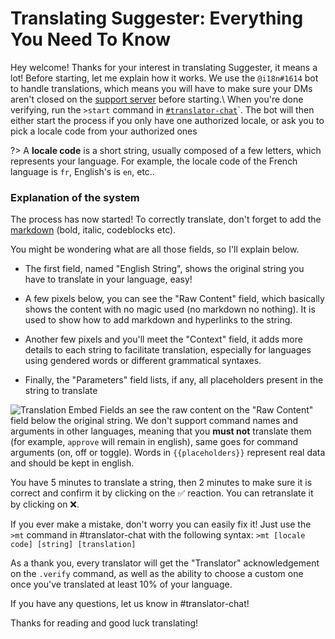 # Translating Suggester: Everything You Need To Know

Hey welcome! Thanks for your interest in translating Suggester, it means a lot! Before starting, let me explain how it works. 
We use the `@i18n#1614` bot to handle translations, which means you will have to make sure your DMs aren't closed on the [support server](https://discord.gg/G5pEdUp) before starting.\ 
When you're done verifying, run the `>start` command in [`#translator-chat`](https://canary.discord.com/channels/566002482166104066/705524292690903060/769890174225219604)`. The bot will then either start the process if you only have one authorized locale, or ask you to pick a locale code from your authorized ones

?> A **locale code** is a short string, usually composed of a few letters, which represents your language. For example, the locale code of the French language is `fr`, English's is `en`, etc.. 

### Explanation of the system
The process has now started! To correctly translate, don't forget to add the [markdown](https://support.discord.com/hc/en-us/articles/210298617) (bold, italic, codeblocks etc).

You might be wondering what are all those fields, so I'll explain below.


- The first field, named "English String", shows the original string you have to translate in your language, easy! 

- A few pixels below, you can see the "Raw Content" field, which basically shows the content with no magic used (no markdown no nothing). It is used to show how to add markdown and hyperlinks to the string.

- Another few pixels and you'll meet the "Context" field, it adds more details to each string to facilitate translation, especially for languages using gendered words or different grammatical syntaxes.

- Finally, the "Parameters" field lists, if any, all placeholders present in the string to translate





![Translation Embed Fields](https://cdn.discordapp.com/attachments/769650556502409226/769980267124490270/unknown.png)
an see the raw content on the "Raw Content" field below the original string. We don't support command names and arguments in other languages, meaning that you **must not** translate them (for example, `approve` will remain in english), same goes for command arguments (on, off or toggle). Words in `{{placeholders}}` represent real data and should be kept in english.

You have 5 minutes to translate a string, then 2 minutes to make sure it is correct and confirm it by clicking on the :white_check_mark:  reaction. You can retranslate it by clicking on :x:. 


If you ever make a mistake, don't worry you can easily fix it! Just use the `>mt` command in #translator-chat with the following syntax: `>mt [locale code] [string] [translation]` 

As a thank you, every translator will get the "Translator" acknowledgement on the `.verify` command, as well as the ability to choose a custom one once you've translated at least 10% of your language.

If you have any questions, let us know in #translator-chat!

Thanks for reading and good luck translating!
